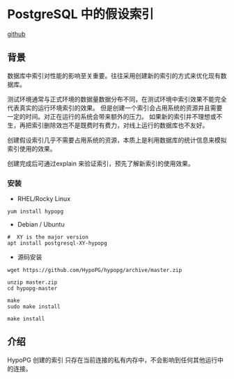  
# PostgreSQL 中的假设索引 
[github](https://github.com/HypoPG/hypopg)

## 背景
数据库中索引对性能的影响至关重要。往往采用创建新的索引的方式来优化现有数据库。

测试环境通常与正式环境的数据量数据分布不同，在测试环境中索引效果不能完全代表真实的运行环境索引的效果。
但是创建一个索引会占用系统的资源并且需要一定的时间。对正在运行的系统会带来额外的压力。
如果新的索引并不理想或不生，再把索引删除效岂不是既费时有费力，对线上运行的数据库也不友好。

创建假设索引几乎不需要占用系统的资源，本质上是利用数据库的统计信息来模拟索引使用的效果。

创建完成后可通过explain 来验证索引，预先了解新索引的使用效果。


### 安装

- RHEL/Rocky Linux
```
yum install hypopg
```
- Debian / Ubuntu
```
#  XY is the major version
apt install postgresql-XY-hypopg
```
- 源码安装
```
wget https://github.com/HypoPG/hypopg/archive/master.zip

unzip master.zip
cd hypopg-master

make
sudo make install

make install
```

## 介绍
HypoPG 创建的索引 只存在当前连接的私有内存中，不会影响到任何其他运行中的连接。

## 
